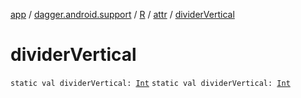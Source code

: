 [app](../../../index.md) / [dagger.android.support](../../index.md) / [R](../index.md) / [attr](index.md) / [dividerVertical](./divider-vertical.md)

# dividerVertical

`static val dividerVertical: `[`Int`](https://kotlinlang.org/api/latest/jvm/stdlib/kotlin/-int/index.html)
`static val dividerVertical: `[`Int`](https://kotlinlang.org/api/latest/jvm/stdlib/kotlin/-int/index.html)
